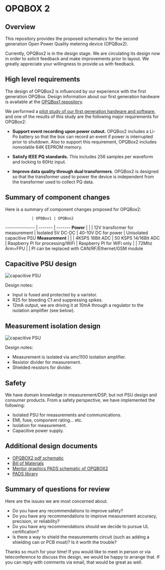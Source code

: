 OPQBOX 2
========

Overview
--------

This repository provides the proposed schematics for the second generation Open Power Quality metering device (OPQBox2). 

Currently, OPQBox2 is in the design stage.  We are circulating its design now in order to solicit feedback and make improvements prior to layout. We greatly appreciate your willingness to provide us with feedback.

High level requirements
-----------------------

The design of OPQBox2 is influenced by our experience with the first generation OPQBox.  Design information about our first generation hardware is available at the [OPQBox1 repository](https://github.com/openpowerquality/opqbox1). 

We performed a [pilot study of our first generation hardware and software](http://openpowerquality.org/technology/g1-pilot-study.html), and one of the results of this study are the following major requirements for OPQBox2:

  * **Support event recording upon power cutout.** OPQBox2 includes a Li-Po battery so that the box can record an event if power is interrupted prior to shutdown. Also to support this requirement, OPQBox2 includes nonvolatile 64K EEPROM memory.
  
  * **Satisfy IEEE PQ standards.**  This includes 256 samples per waveform and locking to 60Hz input.
  
  * **Improve data quality through dual transformers**. OPQBox2 is designed so that the transformer used to power the device is independent from the transformer used to collect PQ data.
  
Summary of component changes
----------------------------

Here is a summary of component changes proposed for OPQBox2:

 
                | OPQBox1 | OPQBox2
--------------- | ------- | -------
**Power**       |         | 
                | 12V transformer for measurement | Isolated 5V DC-DC
                | 40-10V DC for power | Unisolated capacitive PSU
**Measurement** |         |
                | 4KSPS 16Bit ADC | 50 KSPS 14/16Bit ADC
                | Raspberry Pi for processing/WiFi | Raspberry PI for WiFi only
                |         | 72Mhz Arm+FPU
                |         | PI can be replaced with CAN/RF/Ethernet/GSM module
      
  
Capacitive PSU design
---------------------

![capacitive PSU](https://raw.githubusercontent.com/openpowerquality/opqbox2/master/images/capacitive-psu.png)

Design notes:

  * Input is fused and protected by a varistor. 
  * R25 for bleeding C1 and suppressing spikes.
  * 12mA output, we are driving it at 10mA through a regulator to the isolation amplifier (see below).

Measurement isolation design
----------------------------

![capacitive PSU](https://raw.githubusercontent.com/openpowerquality/opqbox2/master/images/measurement-isolation.png)

Design notes:

  * Measurement is isolated via amc1100 isolation amplifier.
  * Resistor divider for measurement.
  * Shielded resistors for divider.

Safety
------

We have domain knowledge in measurement/DSP, but not PSU design and consumer products. From a safety perspective, we have implemented the following:

  * Isolated PSU for measurements and communications.
  * EMI, fuse, component rating... etc.
  * Isolation for measurement.
  * Capacitive power supply.

Additional design documents
---------------------------

 
  * [OPQBOX2 pdf schematic](https://github.com/openpowerquality/opqbox2/blob/master/Schematics/opq2.pdf)
  * [Bill of Materials](https://raw.githubusercontent.com/openpowerquality/opqbox2/master/Schematics/BOM.txt)
  * [Mentor graphics PADS schematic of OPQBOX2](https://github.com/openpowerquality/opqbox2/blob/master/Schematics/opq2.sch)
  * [PADS library](https://github.com/openpowerquality/opqbox2/tree/master/Schematics/Library)
  


Summary of questions for review
-------------------------------

Here are the issues we are most concerned about.

  * Do you have any recommendations to improve safety?
  * Do you have any recommendations to improve measurement accuracy, precision, or reliability?
  * Do you have any recommendations should we decide to pursue UL certification?
  * Is there a way to shield the measurements circuit (such as adding a shielding can or PCB moat)? Is it worth the trouble?
  
Thanks so much for your time!  If you would like to meet in person or via teleconference to discuss this design, we would be happy to arrange that. If you can reply with comments via email, that would be great as well. 